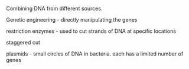 Combining DNA from different sources.

Genetic engineering - directly manipulating the genes

restriction enzymes - used to cut strands of DNA at specific locations

staggered cut

plasmids - small circles of DNA in bacteria. each has a limited number of genes